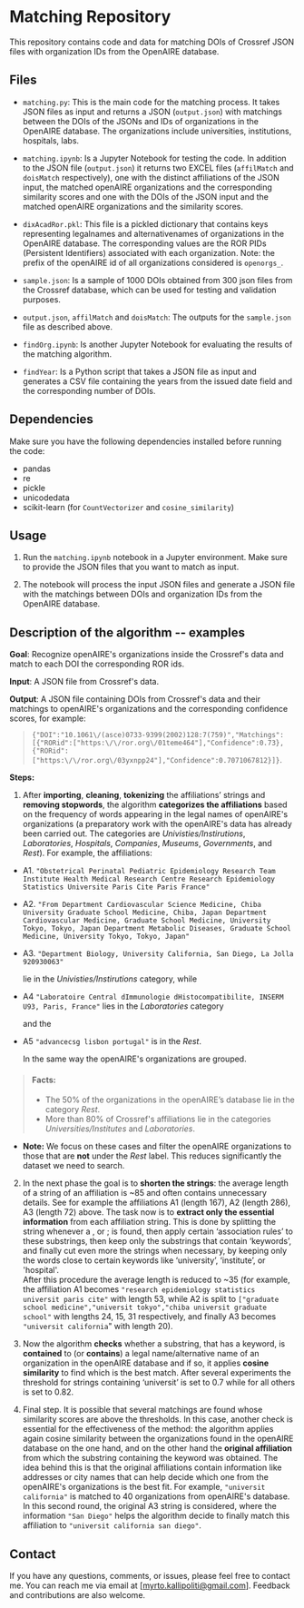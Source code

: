 # Matching Repository

This repository contains code and data for matching DOIs of Crossref JSON files with organization IDs from the OpenAIRE database.

## Files

- `matching.py`: This is the main code for the matching process. It takes JSON files as input and returns a JSON (`output.json`) with matchings between the DOIs of the JSONs and IDs of organizations in the OpenAIRE database. 
The organizations include universities, institutions, hospitals, labs.

- `matching.ipynb`: Is a Jupyter Notebook for testing the code. In addition to the JSON file (`output.json`) it returns two EXCEL files (`affilMatch` and `doisMatch` respectively), one with the distinct affiliations of the JSON input, the matched openAIRE organizations and the corresponding similarity scores and one with the DOIs of the JSON input and the matched openAIRE organizations and the similarity scores.

- `dixAcadRor.pkl`: This file is a pickled dictionary that contains keys representing legalnames and alternativenames of organizations in the OpenAIRE database. 
The corresponding values are the ROR PIDs (Persistent Identifiers) associated with each organization.
Note: the prefix of the openAIRE id of all organizations considered is `openorgs_`.

- `sample.json`: Is a sample of 1000 DOIs obtained from 300 json files from the Crossref database, which can be used for testing and validation purposes.
  
- `output.json`, `affilMatch` and `doisMatch`: The outputs for the `sample.json` file as described above.

- `findOrg.ipynb`: Is another Jupyter Notebook for evaluating the results of the matching algorithm.

- `findYear`: Is a Python script that takes a JSON file as input and generates a CSV file containing the years from the issued date field and the corresponding number of DOIs.


## Dependencies

Make sure you have the following dependencies installed before running the code:

- pandas
- re
- pickle
- unicodedata
- scikit-learn (for `CountVectorizer` and `cosine_similarity`)

## Usage

1. Run the `matching.ipynb` notebook in a Jupyter environment. Make sure to provide the JSON files that you want to match as input.

2. The notebook will process the input JSON files and generate a JSON file with the matchings between DOIs and organization IDs from the OpenAIRE database.


## Description of the algorithm -- examples

__Goal__: Recognize openAIRE's organizations inside the Crossref's data and match to each DOI the corresponding ROR ids.

__Input__: A JSON file from Crossref's data.


__Output__: A JSON file containing DOIs from Crossref's data and their matchings to openAIRE's organizations and the corresponding confidence scores, for example: 
>`{"DOI":"10.1061\/(asce)0733-9399(2002)128:7(759)","Matchings":[{"RORid":["https:\/\/ror.org\/01teme464"],"Confidence":0.73},{"RORid":["https:\/\/ror.org\/03yxnpp24"],"Confidence":0.7071067812}]}`.


__Steps:__

1. After __importing__, __cleaning__, __tokenizing__ the affiliations’ strings and __removing stopwords__, the algorithm __categorizes the affiliations__ based on the frequency of words appearing in the legal names of openAIRE's organizations (a preparatory work with the openAIRE's data has already been carried out. The categories are _Univisties/Instirutions_, _Laboratories_, _Hospitals_, _Companies_, _Museums_, _Governments_, and _Rest_). For example, the affiliations:

* A1. `"Obstetrical Perinatal Pediatric Epidemiology Research Team Institute Health Medical Research Centre Research Epidemiology     Statistics Universite Paris Cite Paris France"`

* A2. `"From Department Cardiovascular Science Medicine, Chiba University Graduate School Medicine, Chiba, Japan Department Cardiovascular Medicine, Graduate School Medicine, University Tokyo, Tokyo, Japan Department Metabolic Diseases, Graduate School Medicine, University Tokyo, Tokyo, Japan"`

* A3. `"Department Biology, University California, San Diego, La Jolla 920930063"`

  lie in the _Univisties/Instirutions_ category, while

* A4 `"Laboratoire Central dImmunologie dHistocompatibilite, INSERM U93, Paris, France"` lies in the _Laboratories_ category

  and the 

* A5 `"advancecsg lisbon portugal"` is in the _Rest_. 

  In the same way the openAIRE's organizations are grouped. 
> #### Facts:
> - The 50% of the organizations in the openAIRE’s database lie in the category _Rest_.
> - More than 80% of Crossref's affiliations lie in the categories _Universities/Institutes_ and _Laboratories_.

- **Note:** We focus on these cases and filter the openAIRE organizations to those that are __not__ under the _Rest_ label. This reduces significantly the dataset we need to search.

2. In the next phase the goal is to __shorten the strings__: the average length of a string of an affiliation is ~85  and often contains unnecessary details. See for example the affiliations A1 (length 167), A2 (length 286), A3 (length 72) above. 
The task now is to __extract only the essential information__ from each affiliation string. 
This is done by splitting the string whenever a , or ; is found, then apply certain ‘association rules’ to these substrings, then keep only the substrings that contain ‘keywords’, and finally cut even more the strings when necessary, by keeping only the words close to certain keywords like ‘university’, ‘institute’, or 'hospital'.  
After this procedure the average length is reduced to ~35 (for example, the affiliation A1 becomes `"research epidemiology statistics universit paris cite"` with length 53, while A2 is split to `["graduate school medicine","universit tokyo","chiba universit graduate school"` with lengths 24, 15, 31 respectively, and finally A3 becomes `"universit california`" with length 20).

4. Now the algorithm __checks__ whether a substring, that has a keyword, is __contained__ to (or __contains__) a legal name/alternative name of an organization in the openAIRE database and if so, it applies __cosine similarity__ to find which is the best match. 
After several experiments the threshold for strings containing ‘universit’ is set to 0.7 while for all others is set to 0.82.

5. Final step. It is possible that several matchings are found whose similarity scores are above the thresholds. 
In this case, another check is essential for the effectiveness of the method: the algorithm applies again cosine similarity between the organizations found in the openAIRE database on the one hand, and on the other hand the __original affiliation__ from which the substring containing the keyword was obtained. The idea behind this is that the original affiliations contain information like addresses or city names that can help decide which one from the openAIRE's organizations is the best fit. For example, `"universit california"` is matched to 40 organizations from openAIRE's database. In this second round, the original A3 string is considered, where the information `"San Diego"` helps the algorithm decide to finally match this affiliation to `"universit california san diego"`.


## Contact

If you have any questions, comments, or issues, please feel free to contact me. You can reach me via email at [myrto.kallipoliti@gmail.com]. Feedback and contributions are also welcome.

